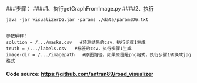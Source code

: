 ###步骤：
####1、执行getGraphFromImage.py
####2、执行
```
java -jar visualizerDG.jar -params ./data/paramsDG.txt


参数解释：
solution = /.../masks.csv   #预测结果的csv，执行步骤1生成
truth = /.../labels.csv   #标签的csv，执行步骤1生成
image-dir = /.../imagepath   #原图路径，如果原图是png格式，执行步骤1转换成jpg格式
```

#### Code source: https://github.com/antran89/road_visualizer
